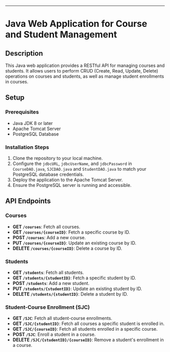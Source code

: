 
---

# Java Web Application for Course and Student Management

## Description

This Java web application provides a RESTful API for managing courses and students. It allows users to perform CRUD (Create, Read, Update, Delete) operations on courses and students, as well as manage student enrollments in courses.

## Setup

### Prerequisites

- Java JDK 8 or later
- Apache Tomcat Server
- PostgreSQL Database

### Installation Steps

1. Clone the repository to your local machine.
2. Configure the `jdbcURL`, `jdbcUserName`, and `jdbcPassword` in `CourseDAO.java`, `SJCDAO.java` and `StudentDAO.java` to match your PostgreSQL database credentials.
3. Deploy the application to the Apache Tomcat Server.
4. Ensure the PostgreSQL server is running and accessible.

## API Endpoints

### Courses

- **GET `/courses`**: Fetch all courses.
- **GET `/courses/{courseID}`**: Fetch a specific course by ID.
- **POST `/courses`**: Add a new course.
- **PUT `/courses/{courseID}`**: Update an existing course by ID.
- **DELETE `/courses/{courseID}`**: Delete a course by ID.

### Students

- **GET `/students`**: Fetch all students.
- **GET `/students/{studentID}`**: Fetch a specific student by ID.
- **POST `/students`**: Add a new student.
- **PUT `/students/{studentID}`**: Update an existing student by ID.
- **DELETE `/students/{studentID}`**: Delete a student by ID.

### Student-Course Enrollment (SJC)

- **GET `/SJC`**: Fetch all student-course enrollments.
- **GET `/SJC/{studentID}`**: Fetch all courses a specific student is enrolled in.
- **GET `/SJC/{courseID}`**: Fetch all students enrolled in a specific course.
- **POST `/SJC`**: Enroll a student in a course.
- **DELETE `/SJC/{studentID}/{courseID}`**: Remove a student's enrollment in a course.


